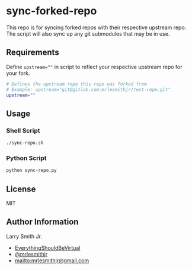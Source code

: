 # sync-forked-repo

This repo is for syncing forked repos with their respective upstream repo. The
script will also sync up any git submodules that may be in use.

## Requirements

Define `upstream=""` in script to reflect your respective upstream repo for your
fork.

```bash
# Defines the upstream repo this repo was forked from
# Example: upstream="git@gitlab.com:mrlesmithjr/test-repo.git"
upstream=""
```

## Usage

### Shell Script

```bash
./sync-repo.sh
```

### Python Script

```bash
python sync-repo.py
```

## License

MIT

## Author Information

Larry Smith Jr.

-   [EverythingShouldBeVirtual](http://everythingshouldbevirtual.com)
-   [@mrlesmithjr](https://www.twitter.com/mrlesmithjr)
-   <mailto:mrlesmithjr@gmail.com>
